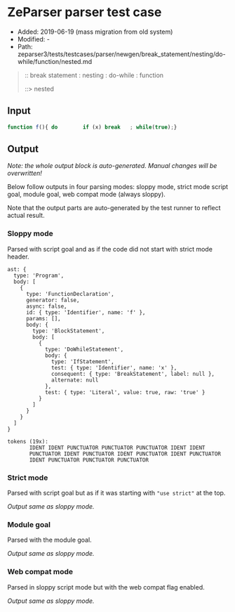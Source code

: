 # ZeParser parser test case

- Added: 2019-06-19 (mass migration from old system)
- Modified: -
- Path: zeparser3/tests/testcases/parser/newgen/break_statement/nesting/do-while/function/nested.md

> :: break statement : nesting : do-while : function
>
> ::> nested

## Input

`````js
function f(){ do        if (x) break   ; while(true);}
`````

## Output

_Note: the whole output block is auto-generated. Manual changes will be overwritten!_

Below follow outputs in four parsing modes: sloppy mode, strict mode script goal, module goal, web compat mode (always sloppy).

Note that the output parts are auto-generated by the test runner to reflect actual result.

### Sloppy mode

Parsed with script goal and as if the code did not start with strict mode header.

`````
ast: {
  type: 'Program',
  body: [
    {
      type: 'FunctionDeclaration',
      generator: false,
      async: false,
      id: { type: 'Identifier', name: 'f' },
      params: [],
      body: {
        type: 'BlockStatement',
        body: [
          {
            type: 'DoWhileStatement',
            body: {
              type: 'IfStatement',
              test: { type: 'Identifier', name: 'x' },
              consequent: { type: 'BreakStatement', label: null },
              alternate: null
            },
            test: { type: 'Literal', value: true, raw: 'true' }
          }
        ]
      }
    }
  ]
}

tokens (19x):
       IDENT IDENT PUNCTUATOR PUNCTUATOR PUNCTUATOR IDENT IDENT
       PUNCTUATOR IDENT PUNCTUATOR IDENT PUNCTUATOR IDENT PUNCTUATOR
       IDENT PUNCTUATOR PUNCTUATOR PUNCTUATOR
`````

### Strict mode

Parsed with script goal but as if it was starting with `"use strict"` at the top.

_Output same as sloppy mode._

### Module goal

Parsed with the module goal.

_Output same as sloppy mode._

### Web compat mode

Parsed in sloppy script mode but with the web compat flag enabled.

_Output same as sloppy mode._
